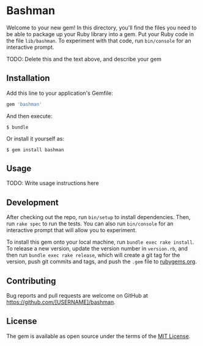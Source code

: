 # Bashman

Welcome to your new gem! In this directory, you'll find the files you need to be able to package up your Ruby library into a gem. Put your Ruby code in the file `lib/bashman`. To experiment with that code, run `bin/console` for an interactive prompt.

TODO: Delete this and the text above, and describe your gem

## Installation

Add this line to your application's Gemfile:

```ruby
gem 'bashman'
```

And then execute:

    $ bundle

Or install it yourself as:

    $ gem install bashman

## Usage

TODO: Write usage instructions here

## Development

After checking out the repo, run `bin/setup` to install dependencies. Then, run `rake spec` to run the tests. You can also run `bin/console` for an interactive prompt that will allow you to experiment.

To install this gem onto your local machine, run `bundle exec rake install`. To release a new version, update the version number in `version.rb`, and then run `bundle exec rake release`, which will create a git tag for the version, push git commits and tags, and push the `.gem` file to [rubygems.org](https://rubygems.org).

## Contributing

Bug reports and pull requests are welcome on GitHub at https://github.com/[USERNAME]/bashman.

## License

The gem is available as open source under the terms of the [MIT License](https://opensource.org/licenses/MIT).
